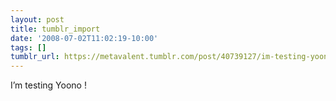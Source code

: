 ```yaml
---
layout: post
title: tumblr_import
date: '2008-07-02T11:02:19-10:00'
tags: []
tumblr_url: https://metavalent.tumblr.com/post/40739127/im-testing-yoono
---
```

I’m testing Yoono !

